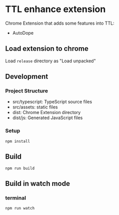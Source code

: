 # TTL enhance extension

Chrome Extension that adds some features into TTL:

- AutoDope

## Load extension to chrome

Load `release` directory as "Load unpacked"

## Development

### Project Structure

- src/typescript: TypeScript source files
- src/assets: static files
- dist: Chrome Extension directory
- dist/js: Generated JavaScript files

### Setup

```
npm install
```

## Build

```
npm run build
```

## Build in watch mode

### terminal

```
npm run watch
```
